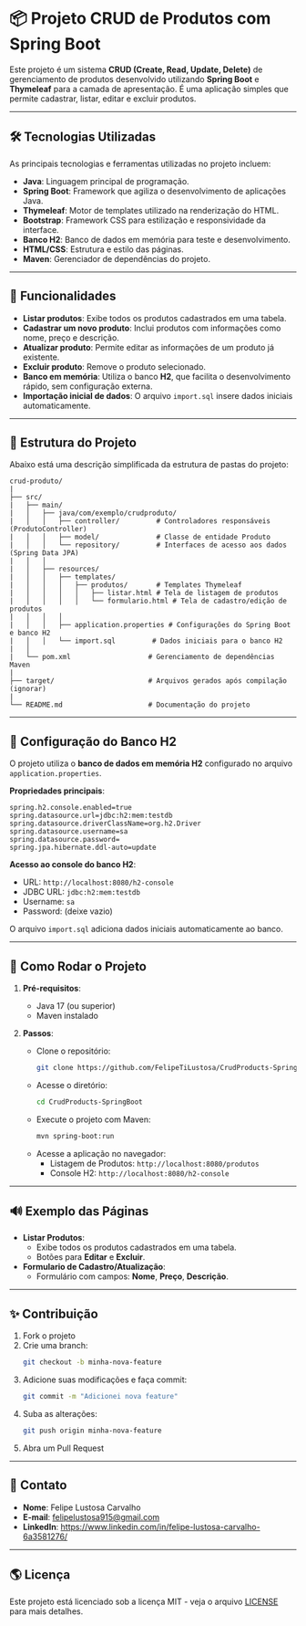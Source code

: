 # 📦 Projeto CRUD de Produtos com Spring Boot

Este projeto é um sistema **CRUD (Create, Read, Update, Delete)** de gerenciamento de produtos desenvolvido utilizando **Spring Boot** e **Thymeleaf** para a camada de apresentação. É uma aplicação simples que permite cadastrar, listar, editar e excluir produtos.

---

## 🛠️ Tecnologias Utilizadas
As principais tecnologias e ferramentas utilizadas no projeto incluem:

- **Java**: Linguagem principal de programação.
- **Spring Boot**: Framework que agiliza o desenvolvimento de aplicações Java.
- **Thymeleaf**: Motor de templates utilizado na renderização do HTML.
- **Bootstrap**: Framework CSS para estilização e responsividade da interface.
- **Banco H2**: Banco de dados em memória para teste e desenvolvimento.
- **HTML/CSS**: Estrutura e estilo das páginas.
- **Maven**: Gerenciador de dependências do projeto.

---

## 🚀 Funcionalidades

- **Listar produtos**: Exibe todos os produtos cadastrados em uma tabela.
- **Cadastrar um novo produto**: Inclui produtos com informações como nome, preço e descrição.
- **Atualizar produto**: Permite editar as informações de um produto já existente.
- **Excluir produto**: Remove o produto selecionado.
- **Banco em memória**: Utiliza o banco **H2**, que facilita o desenvolvimento rápido, sem configuração externa.
- **Importação inicial de dados**: O arquivo `import.sql` insere dados iniciais automaticamente.

---

## 📂 Estrutura do Projeto
Abaixo está uma descrição simplificada da estrutura de pastas do projeto:

```
crud-produto/
|
├── src/
|   ├── main/
|   │   ├── java/com/exemplo/crudproduto/
|   │   │   ├── controller/         # Controladores responsáveis (ProdutoController)
|   │   │   ├── model/              # Classe de entidade Produto
|   │   │   └── repository/         # Interfaces de acesso aos dados (Spring Data JPA)
|   │   │
|   │   ├── resources/
|   │   │   ├── templates/
|   │   │   │   ├── produtos/       # Templates Thymeleaf
|   │   │   │   │   ├── listar.html # Tela de listagem de produtos
|   │   │   │   │   └── formulario.html # Tela de cadastro/edição de produtos
|   │   │   │
|   │   │   ├── application.properties # Configurações do Spring Boot e banco H2
|   │   │   └── import.sql         # Dados iniciais para o banco H2
|   │
|   └── pom.xml                   # Gerenciamento de dependências Maven
|
├── target/                       # Arquivos gerados após compilação (ignorar)
|
└── README.md                     # Documentação do projeto
```

---

## 🔏 Configuração do Banco H2

O projeto utiliza o **banco de dados em memória H2** configurado no arquivo `application.properties`.

**Propriedades principais**:
```properties
spring.h2.console.enabled=true
spring.datasource.url=jdbc:h2:mem:testdb
spring.datasource.driverClassName=org.h2.Driver
spring.datasource.username=sa
spring.datasource.password=
spring.jpa.hibernate.ddl-auto=update
```

**Acesso ao console do banco H2**:
- URL: `http://localhost:8080/h2-console`
- JDBC URL: `jdbc:h2:mem:testdb`
- Username: `sa`
- Password: (deixe vazio)

O arquivo `import.sql` adiciona dados iniciais automaticamente ao banco.

---

## 💼 Como Rodar o Projeto

1. **Pré-requisitos**:
   - Java 17 (ou superior)
   - Maven instalado

2. **Passos**:
   - Clone o repositório:
     ```bash
     git clone https://github.com/FelipeTiLustosa/CrudProducts-SpringBoot.git
     ```
   - Acesse o diretório:
     ```bash
     cd CrudProducts-SpringBoot
     ```
   - Execute o projeto com Maven:
     ```bash
     mvn spring-boot:run
     ```
   - Acesse a aplicação no navegador:
     - Listagem de Produtos: `http://localhost:8080/produtos`
     - Console H2: `http://localhost:8080/h2-console`

---

## 🔊 Exemplo das Páginas

- **Listar Produtos**:
   - Exibe todos os produtos cadastrados em uma tabela.
   - Botões para **Editar** e **Excluir**.
- **Formulario de Cadastro/Atualização**:
   - Formulário com campos: **Nome**, **Preço**, **Descrição**.

---

## ✨ Contribuição

1. Fork o projeto
2. Crie uma branch:
   ```bash
   git checkout -b minha-nova-feature
   ```
3. Adicione suas modificações e faça commit:
   ```bash
   git commit -m "Adicionei nova feature"
   ```
4. Suba as alterações:
   ```bash
   git push origin minha-nova-feature
   ```
5. Abra um Pull Request

---

## 💼 Contato

- **Nome**: Felipe Lustosa Carvalho
- **E-mail**: felipelustosa915@gmail.com
- **LinkedIn**: https://www.linkedin.com/in/felipe-lustosa-carvalho-6a3581276/

---

## 🌎 Licença

Este projeto está licenciado sob a licença MIT - veja o arquivo [LICENSE](LICENSE) para mais detalhes.
